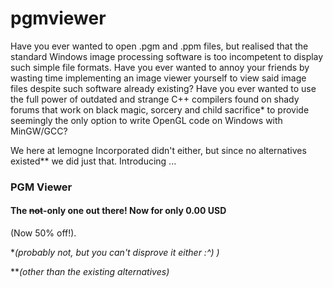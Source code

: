 # pgmviewer
Have you ever wanted to open .pgm and .ppm files, but realised that the standard Windows image processing software is too incompetent to display such simple file formats. Have you ever wanted to annoy your friends by wasting time implementing an image viewer yourself to view said image files despite such software already existing? Have you ever wanted to use the full power of outdated and strange C++ compilers found on shady forums that work on black magic, sorcery and child sacrifice\* to provide seemingly the only option to write OpenGL code on Windows with MinGW/GCC?

We here at lemogne Incorporated didn't either, but since no alternatives existed\*\* we did just that. Introducing ...

### PGM Viewer

#### The ~~not~~-only one out there! Now for only 0.00 USD 

(Now 50% off!).

\**(probably not, but you can't disprove it either :^) )*

\*\**(other than the existing alternatives)*
